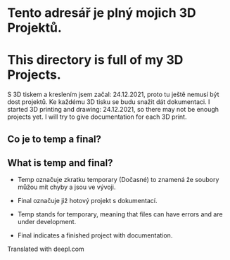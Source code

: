 # Tento adresář je plný mojich 3D Projektů.
# This directory is full of my 3D Projects.

S 3D tiskem a kreslením jsem začal: 24.12.2021, proto tu ještě nemusí být dost projektů. Ke každému 3D tisku se budu snažit dát dokumentaci.
I started 3D printing and drawing: 24.12.2021, so there may not be enough projects yet. I will try to give documentation for each 3D print.

## Co je to temp a final?
## What is temp and final?

- Temp označuje zkratku temporary (Dočasné) to znamená že soubory můžou mít chyby a jsou ve vývoji.
- Final označuje již hotový projekt s dokumentací. 

- Temp stands for temporary, meaning that files can have errors and are under development.
- Final indicates a finished project with documentation. 

Translated with deepl.com
